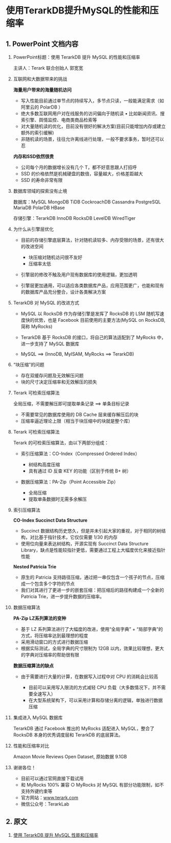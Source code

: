 # 使用TerarkDB提升MySQL的性能和压缩率

## 1. PowerPoint 文档内容

   1. PowerPoint标题：使用 TerarkDB 提升 MySQL 的性能和压缩率

      主讲人：Terark 联合创始人 郭宽宽

   2. 互联网和大数据带来的挑战

      **海量用户带来的海量随机访问**

      * 写入性能目前通过单节点的持续写入，多节点只读，一般能满足需求（如阿里云的 PolarDB ）
      * 绝大多数互联网用户对在线服务的访问偏向于随机读 • 比如新闻资讯、搜索引擎、舆情监控、电商类商品检索等
      * 对大量随机读的优化，目前没有很好的解决方案(目前只能增加内存或建立额外的索引缓解)
      * 非随机读的场景，往往允许离线进行处理，一般不要求事务，暂时还可以忍

      **内存和SSD依然很贵**

      * 公司每个月的数据增长没有几个 T，都不好意思跟人打招呼
      * SSD 的价格依然是机械硬盘的数倍，容量越大，价格差距越大
      * SSD 的寿命非常有限

   3. 数据库领域的探索没有止境

        数据库：MySQL MongoDB TiDB CockroachDB Cassandra PostgreSQL MariaDB PolarDB HBase

        存储引擎：TerarkDB InnoDB RocksDB LevelDB WiredTiger

   4. 为什么从引擎层优化

       * 目前的存储引擎底层算法，针对随机读较多、内存受限的场景，还有很大的改进空间

           * 块压缩对随机访问很不友好
           * 压缩率太低

       * 引擎层的修改不触及用户现有数据库的使用逻辑，更加透明
       * 引擎层更加通用，可以适应各类数据库产品，应用范围更广，也能和现有的数据库产品充分整合，设计各类解决方案

   5. TerarkDB 对 MySQL 的改进方式

       * MySQL 以 RocksDB 作为存储引擎是发挥了 RocksDB 的 LSM 随机写速度快的优势，也是 Facebook 目前使用的主要方法(MySQL on RocksDB, 简称 MyRocks)
       * TerarkDB 基于 RocksDB 的接口，将自己的算法适配到了 MyRocks 中，进一步支持了 MySQL 数据库

       * MySQL ==> (InnoDB, MyISAM, MyRocks ==> TerarkDB)

   6. “块压缩”的问题

       * 存在双缓存问题及无效解压问题
       * 块的尺寸决定压缩率和无效解压的损失

   7. Terark 可检索压缩算法

        全局压缩，不需要解压即可提取单条记录 ==> 单条目标记录

        * 不需要常见的数据库使用的 DB Cache 层来缓存解压后的块
        * 压缩率逼近理论上限（相当于块压缩中的块就是整个库）

   8. Terark 可检索压缩算法

        Terark 的可检索压缩算法，由以下两部分组成：

        * 索引压缩算法：CO-Index（Compressed Ordered Index）

            * 树结构高度压缩
            * 具有通过 ID 反查 KEY 的功能（区别于传统 B+ 树）

        * 数据压缩算法：PA-Zip（Point Accessible Zip）

            * 全局压缩
            * 提取单条数据时无需多余解压

   9. 索引压缩算法

        **CO-Index Succinct Data Structure**

        * Succinct 数据结构历史悠久，但是并未引起大家的重视，对于相同的树结构，对比基于指针技术，它仅仅需要 1/30 的内存
        * 使用位向量来表达树结构，开源实现有 Succinct Data Structure Library，缺点是性能较指针更低，需要通过工程上大幅度优化来接近指针性能

        **Nested Patricia Trie**

        * 原生的 Patricia 支持路径压缩，通过把一串仅包含一个孩子的节点，压缩成一个包含多个字符的节点
        * 我们对其进行了更进一步的嵌套压缩：把压缩后的路径构建成一个全新的 Patricia Trie，进一步提升数据的压缩率。

   10. 数据压缩算法

        **PA-Zip LZ系列算法的变种**

        * 基于 LZ 系列算法进行了大幅度的改进，使用“全局字典” + “局部字典”的方式，将压缩率达到最理想的程度
        * 采用滑动窗口的方式进行数据压缩
        * 根据实际测试，全局字典的尺寸限制为 12GB 以内，效果比较理想，更大的字典对压缩率的帮助很有限

        **数据压缩算法的缺点**

        * 由于需要进行大量的计算，在数据写入过程中对 CPU 的消耗会比较高

            * 目前可以采用写入限流的方式减轻 CPU 负载（大多数情况下，并不需要全速写入）
            * 在大型系统架构下，可以采用计算和存储分离的逻辑，单独进行数据压缩

   11. 集成进入 MySQL 数据库

        TerarkDB 通过 Facebook 推出的 MyRocks 适配进入 MySQL，整合了 RocksDB 本身的优秀调度层和 TerarkDB 的底层算法。

   12. 性能和压缩率对比

        Amazon Movie Reviews Open Dataset, 原始数据 9.1GB

   13. 谢谢各位！

        * 目前可以通过官网直接下载试用
        * 和 MyRocks 100% 兼容 ○ MyRocks 对 MySQL 有部分功能限制，如不支持外键约束等
        * 官方网站：www.terark.com
        * 微信公众号：TerarkLab

## 2. 原文

1. [使用 TerarkDB 提升 MySQL 性能和压缩率](https://myslide.cn/slides/5559)
